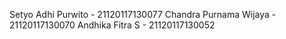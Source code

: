 Setyo Adhi Purwito - 21120117130077
Chandra Purnama Wijaya - 21120117130070
Andhika Fitra S - 21120117130052
